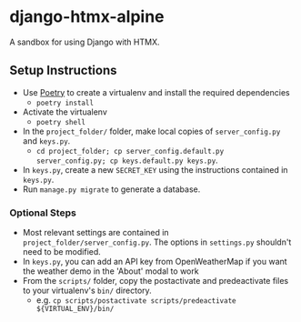 # django-htmx-alpine 
A sandbox for using Django with HTMX.

## Setup Instructions

- Use [Poetry](https://python-poetry.org/docs/) to create a virtualenv and install the required dependencies
  - `poetry install`
- Activate the virtualenv
  - `poetry shell`
- In the `project_folder/` folder, make local copies of `server_config.py` and `keys.py`.
  - `cd project_folder; cp server_config.default.py server_config.py; cp keys.default.py keys.py`.
- In `keys.py`, create a new `SECRET_KEY` using the instructions contained in `keys.py`.
- Run `manage.py migrate` to generate a database.

### Optional Steps
- Most relevant settings are contained in `project_folder/server_config.py`. The options in `settings.py` shouldn't need to be modified.
- In `keys.py`, you can add an API key from OpenWeatherMap if you want the weather demo in the 'About' modal to work
- From the `scripts/` folder, copy the postactivate and predeactivate files to your virtualenv's `bin/` directory.
  - e.g. `cp scripts/postactivate scripts/predeactivate ${VIRTUAL_ENV}/bin/`
